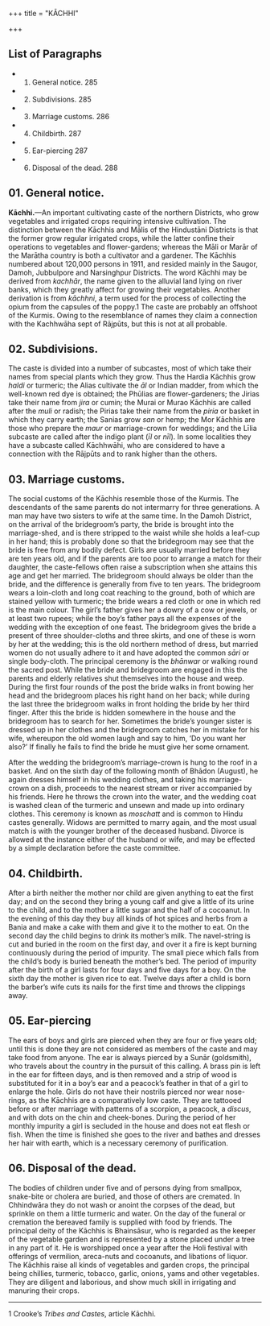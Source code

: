 +++
title = "KĀCHHI"

+++

## List of Paragraphs

+ 1. General notice. 285 
+ 2. Subdivisions. 285 
+ 3. Marriage customs. 286 
+ 4. Childbirth. 287 
+ 5. Ear-piercing 287 
+ 6. Disposal of the dead. 288 



## 01. General notice.



**Kāchhi.**—An important cultivating caste of the northern Districts, who grow vegetables and irrigated crops requiring intensive cultivation. The distinction between the Kāchhis and Mālis of the Hindustāni Districts is that the former grow regular irrigated crops, while the latter confine their operations to vegetables and flower-gardens; whereas the Māli or Marār of the Marātha country is both a cultivator and a gardener. The Kāchhis numbered about 120,000 persons in 1911, and resided mainly in the Saugor, Damoh, Jubbulpore and Narsinghpur Districts. The word Kāchhi may be derived from *kachhār*, the name given to the alluvial land lying on river banks, which they greatly affect for growing their vegetables. Another derivation is from *kāchhni*, a term used for the process of collecting the opium from the capsules of the poppy.1 The caste are probably an offshoot of the Kurmis. Owing to the resemblance of names they claim a connection with the Kachhwāha sept of Rājpūts, but this is not at all probable.





## 02. Subdivisions.



The caste is divided into a number of subcastes, most of which take their names from special plants which they grow. Thus the Hardia Kāchhis grow *haldi* or turmeric; the Alias cultivate the *āl* or Indian madder, from which the well-known red dye is obtained; the Phūlias are flower-gardeners; the Jirias take their name from *jira* or cumin; the Murai or Murao Kāchhis are called after the *muli* or radish; the Pirias take their name from the *piria* or basket in which they carry earth; the Sanias grow *san* or hemp; the Mor Kāchhis are those who prepare the *maur* or marriage-crown for weddings; and the Līlia subcaste are called after the indigo plant \(*īl* or *nīl*\). In some localities they have a subcaste called Kāchhwāhi, who are considered to have a connection with the Rājpūts and to rank higher than the others.





## 03. Marriage customs.



The social customs of the Kāchhis resemble those of the Kurmis. The descendants of the same parents do not intermarry for three generations. A man may have two sisters to wife at the same time. In the Damoh District, on the arrival of the bridegroom’s party, the bride is brought into the marriage-shed, and is there stripped to the waist while she holds a leaf-cup in her hand; this is probably done so that the bridegroom may see that the bride is free from any bodily defect. Girls are usually married before they are ten years old, and if the parents are too poor to arrange a match for their daughter, the caste-fellows often raise a subscription when she attains this age and get her married. The bridegroom should always be older than the bride, and the difference is generally from five to ten years. The bridegroom wears a loin-cloth and long coat reaching to the ground, both of which are stained yellow with turmeric; the bride wears a red cloth or one in which red is the main colour. The girl’s father gives her a dowry of a cow or jewels, or at least two rupees; while the boy’s father pays all the expenses of the wedding with the exception of one feast. The bridegroom gives the bride a present of three shoulder-cloths and three skirts, and one of these is worn by her at the wedding; this is the old northern method of dress, but married women do not usually adhere to it and have adopted the common *sāri* or single body-cloth. The principal ceremony is the *bhānwar* or walking round the sacred post. While the bride and bridegroom are engaged in this the parents and elderly relatives shut themselves into the house and weep. During the first four rounds of the post the bride walks in front bowing her head and the bridegroom places his right hand on her back; while during the last three the bridegroom walks in front holding the bride by her third finger. After this the bride is hidden somewhere in the house and the bridegroom has to search for her. Sometimes the bride’s younger sister is dressed up in her clothes and the bridegroom catches her in mistake for his wife, whereupon the old women laugh and say to him, ‘Do you want her also?’ If finally he fails to find the bride he must give her some ornament.

After the wedding the bridegroom’s marriage-crown is hung to the roof in a basket. And on the sixth day of the following month of Bhādon \(August\), he again dresses himself in his wedding clothes, and taking his marriage-crown on a dish, proceeds to the nearest stream or river accompanied by his friends. Here he throws the crown into the water, and the wedding coat is washed clean of the turmeric and unsewn and made up into ordinary clothes. This ceremony is known as *moschatt* and is common to Hindu castes generally. Widows are permitted to marry again, and the most usual match is with the younger brother of the deceased husband. Divorce is allowed at the instance either of the husband or wife, and may be effected by a simple declaration before the caste committee.





## 04. Childbirth.



After a birth neither the mother nor child are given anything to eat the first day; and on the second they bring a young calf and give a little of its urine to the child, and to the mother a little sugar and the half of a cocoanut. In the evening of this day they buy all kinds of hot spices and herbs from a Bania and make a cake with them and give it to the mother to eat. On the second day the child begins to drink its mother’s milk. The navel-string is cut and buried in the room on the first day, and over it a fire is kept burning continuously during the period of impurity. The small piece which falls from the child’s body is buried beneath the mother’s bed. The period of impurity after the birth of a girl lasts for four days and five days for a boy. On the sixth day the mother is given rice to eat. Twelve days after a child is born the barber’s wife cuts its nails for the first time and throws the clippings away.





## 05. Ear-piercing



The ears of boys and girls are pierced when they are four or five years old; until this is done they are not considered as members of the caste and may take food from anyone. The ear is always pierced by a Sunār \(goldsmith\), who travels about the country in the pursuit of this calling. A brass pin is left in the ear for fifteen days, and is then removed and a strip of wood is substituted for it in a boy’s ear and a peacock’s feather in that of a girl to enlarge the hole. Girls do not have their nostrils pierced nor wear nose-rings, as the Kāchhis are a comparatively low caste. They are tattooed before or after marriage with patterns of a scorpion, a peacock, a *discus*, and with dots on the chin and cheek-bones. During the period of her monthly impurity a girl is secluded in the house and does not eat flesh or fish. When the time is finished she goes to the river and bathes and dresses her hair with earth, which is a necessary ceremony of purification.





## 06. Disposal of the dead.



The bodies of children under five and of persons dying from smallpox, snake-bite or cholera are buried, and those of others are cremated. In Chhindwāra they do not wash or anoint the corpses of the dead, but sprinkle on them a little turmeric and water. On the day of the funeral or cremation the bereaved family is supplied with food by friends. The principal deity of the Kāchhis is Bhainsāsur, who is regarded as the keeper of the vegetable garden and is represented by a stone placed under a tree in any part of it. He is worshipped once a year after the Holi festival with offerings of vermilion, areca-nuts and cocoanuts, and libations of liquor. The Kāchhis raise all kinds of vegetables and garden crops, the principal being chillies, turmeric, tobacco, garlic, onions, yams and other vegetables. They are diligent and laborious, and show much skill in irrigating and manuring their crops.





___________________

1 Crooke’s *Tribes and Castes*, article Kāchhi.




